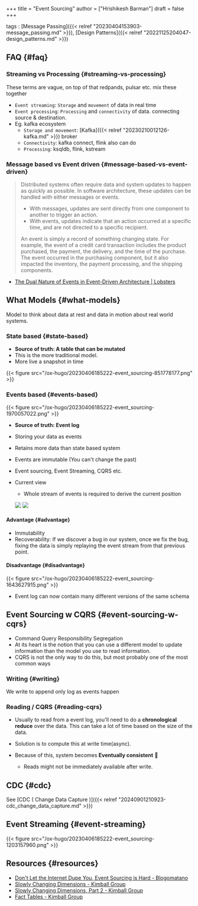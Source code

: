 +++
title = "Event Sourcing"
author = ["Hrishikesh Barman"]
draft = false
+++

tags
: [Message Passing]({{< relref "20230404153903-message_passing.md" >}}), [Design Patterns]({{< relref "20221125204047-design_patterns.md" >}})


## FAQ {#faq}


### Streaming vs Processing {#streaming-vs-processing}

These terms are vague, on top of that redpands, pulsar etc. mix these together

-   `Event streaming`: `Storage` and `movement` of data in real time
-   `Event processing`: `Processing` and `connectivity` of data. connecting source &amp; destination.
-   Eg. kafka ecosystem
    -   `Storage and movement`: [Kafka]({{< relref "20230210012126-kafka.md" >}}) broker
    -   `Connectivity`: kafka connect, flink also can do
    -   `Processing`: ksqldb, flink, kstream


### Message based vs Event driven {#message-based-vs-event-driven}

> Distributed systems often require data and system updates to happen as quickly as possible. In software architecture, these updates can be handled with either messages or events.
>
> -   With messages, updates are sent directly from one component to another to trigger an action.
> -   With events, updates indicate that an action occurred at a specific time, and are not directed to a specific recipient.
>
> An event is simply a record of something changing state. For example, the event of a credit card transaction includes the product purchased, the payment, the delivery, and the time of the purchase. The event occurred in the purchasing component, but it also impacted the inventory, the payment processing, and the shipping components.

-   [The Dual Nature of Events in Event-Driven Architecture | Lobsters](https://lobste.rs/s/tdqxdr/dual_nature_events_event_driven)


## What Models {#what-models}

Model to think about data at rest and data in motion about real world systems.


### State based {#state-based}

-   **Source of truth: A table that can be mutated**
-   This is the more traditional model.
-   More live a snapshot in time

{{< figure src="/ox-hugo/20230406185222-event_sourcing-851778177.png" >}}


### Events based {#events-based}

{{< figure src="/ox-hugo/20230406185222-event_sourcing-1970057022.png" >}}

-   **Source of truth: Event log**
-   Storing your data as events
-   Retains more data than state based system
-   Events are immutable (You can't change the past)
-   Event sourcing, Event Streaming, CQRS etc.
-   Current view

    -   Whole stream of events is required to derive the current position

    ![](/ox-hugo/20230406185222-event_sourcing-2005943839.png)
    ![](/ox-hugo/20230406185222-event_sourcing-40528408.png)


#### Advantage {#advantage}

-   Immutability
-   Recoverability: If we discover a bug in our system, once we fix the bug, fixing the data is simply replaying the event stream from that previous point.


#### Disadvantage {#disadvantage}

{{< figure src="/ox-hugo/20230406185222-event_sourcing-1643627915.png" >}}

-   Event log can now contain many different versions of the same schema


## Event Sourcing w CQRS {#event-sourcing-w-cqrs}

-   Command Query Responsibility Segregation
-   At its heart is the notion that you can use a different model to update information than the model you use to read information.
-   CQRS is not the only way to do this, but most probably one of the most common ways


### Writing {#writing}

We write to append only log as events happen


### Reading / CQRS {#reading-cqrs}

-   Usually to read from a event log, you'll need to do a **chronological reduce** over the data. This can take a lot of time based on the size of the data.
-   Solution is to compute this at write time(async).

-   Because of this, system becomes **Eventually consistent** 🌟
    -   Reads might not be immediately available after write.


## CDC {#cdc}

See [CDC ( Change Data Capture )]({{< relref "20240901210923-cdc_change_data_capture.md" >}})


## Event Streaming {#event-streaming}

{{< figure src="/ox-hugo/20230406185222-event_sourcing-1203157960.png" >}}


## Resources {#resources}

-   [Don't Let the Internet Dupe You, Event Sourcing is Hard - Blogomatano](https://chriskiehl.com/article/event-sourcing-is-hard)
-   [Slowly Changing Dimensions - Kimball Group](https://www.kimballgroup.com/2008/08/slowly-changing-dimensions/)
-   [Slowly Changing Dimensions, Part 2 - Kimball Group](https://www.kimballgroup.com/2008/09/slowly-changing-dimensions-part-2/)
-   [Fact Tables - Kimball Group](https://www.kimballgroup.com/2008/11/fact-tables/)
